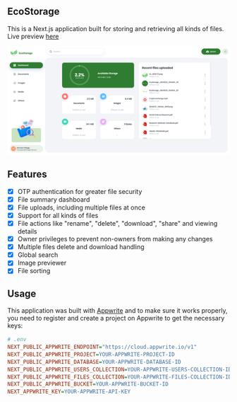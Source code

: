 ## EcoStorage

This is a Next.js application built for storing and retrieving all kinds of files. Live preview [here](https://ecostorage.vercel.app)

![EcoStorage](/public/assets/images/thumbnail.png)

## Features

-   [x] OTP authentication for greater file security
-   [x] File summary dashboard
-   [x] File uploads, including multiple files at once
-   [x] Support for all kinds of files
-   [x] File actions like "rename", "delete", "download", "share" and viewing details
-   [x] Owner privileges to prevent non-owners from making any changes
-   [x] Multiple files delete and download handling
-   [x] Global search
-   [x] Image previewer
-   [x] File sorting

## Usage

This application was built with [Appwrite](https://appwrite.io) and to make sure it works properly, you need to register and create a project on Appwrite to get the necessary keys:

```ini
# .env
NEXT_PUBLIC_APPWRITE_ENDPOINT="https://cloud.appwrite.io/v1"
NEXT_PUBLIC_APPWRITE_PROJECT=YOUR-APPWRITE-PROJECT-ID
NEXT_PUBLIC_APPWRITE_DATABASE=YOUR-APPWRITE-DATABASE-ID
NEXT_PUBLIC_APPWRITE_USERS_COLLECTION=YOUR-APPWRITE-USERS-COLLECTION-ID
NEXT_PUBLIC_APPWRITE_FILES_COLLECTION=YOUR-APPWRITE-FILES-COLLECTION-ID
NEXT_PUBLIC_APPWRITE_BUCKET=YOUR-APPWRITE-BUCKET-ID
NEXT_APPWRITE_KEY=YOUR-APPWRITE-API-KEY